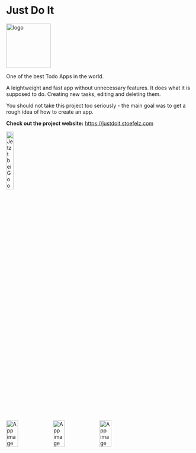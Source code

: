 # Just Do It
<img alt="logo" src="https://justdoit.stoefelz.com/assets/favicon.svg" width="120" />

One of the best Todo Apps in the world. 

A leightweight and fast app without unnecessary features. It does what it is supposed to do. Creating new tasks, editing and deleting them.

You should not take this project too seriously - the main goal was to get a rough idea of how to create an app. 

<b>Check out the project website:</b>
https://justdoit.stoefelz.com


<a href="https://play.google.com/store/apps/">
  <img alt="Jetzt bei Google Play" width="20%" src="https://play.google.com/intl/en_us/badges/static/images/badges/de_badge_web_generic.png">
</a>

  
<div style="display:flex;">
  <img alt="App image" src="https://justdoit.stoefelz.com/assets/task_overview.png" width="25%">
  <img alt="App image" src="https://justdoit.stoefelz.com/assets/add_task.png" width="25%">
  <img alt="App image" src="https://justdoit.stoefelz.com/assets/select_color.png" width="25%">
</div>
